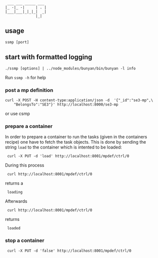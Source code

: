 ```
 ___ ___ _____ ___ 
|_ -|_ -|     | . |
|___|___|_|_|_|  _|
              |_|  
```

## usage

```
ssmp [port]
```

## start with formatted logging

```
./ssmp [options] | ../node_modules/bunyan/bin/bunyan -l info
```
Run ```ssmp -h``` for help



### post a mp definition


```
curl -X POST -H content-type:application/json -d  '{"_id":"se3-mp",\
	"BelongsTo":"SE3"}' http://localhost:8000/se3-mp
```

or use csmp





### prepare a container

In order to prepare a container to run the tasks 
(given in the containers recipe) one have to fetch
the task objects. This is done by sending the string 
```load```
to the container which is intented to be loaded:

```
 curl -X PUT -d 'load' http://localhost:8001/mpdef/ctrl/0
```
During this process 
```
 curl http://localhost:8001/mpdef/ctrl/0
```
returns a
```
 loading
```
Afterwards 
```
 curl http://localhost:8001/mpdef/ctrl/0
```
returns
```
 loaded
```

### stop a container

```
 curl -X PUT -d 'false' http://localhost:8001/mpdef/ctrl/0
```